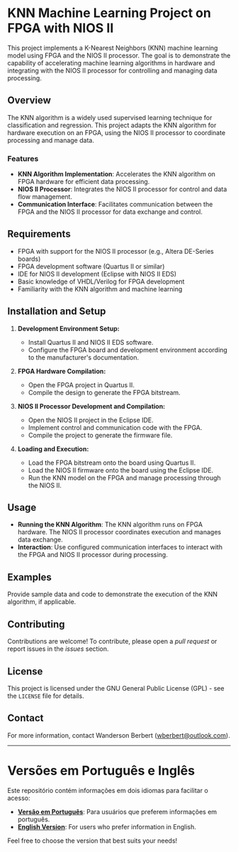 # KNN Machine Learning Project on FPGA with NIOS II

This project implements a K-Nearest Neighbors (KNN) machine learning model using FPGA and the NIOS II processor. The goal is to demonstrate the capability of accelerating machine learning algorithms in hardware and integrating with the NIOS II processor for controlling and managing data processing.

## Overview

The KNN algorithm is a widely used supervised learning technique for classification and regression. This project adapts the KNN algorithm for hardware execution on an FPGA, using the NIOS II processor to coordinate processing and manage data.

### Features

- **KNN Algorithm Implementation**: Accelerates the KNN algorithm on FPGA hardware for efficient data processing.
- **NIOS II Processor**: Integrates the NIOS II processor for control and data flow management.
- **Communication Interface**: Facilitates communication between the FPGA and the NIOS II processor for data exchange and control.

## Requirements

- FPGA with support for the NIOS II processor (e.g., Altera DE-Series boards)
- FPGA development software (Quartus II or similar)
- IDE for NIOS II development (Eclipse with NIOS II EDS)
- Basic knowledge of VHDL/Verilog for FPGA development
- Familiarity with the KNN algorithm and machine learning

## Installation and Setup

1. **Development Environment Setup:**
   - Install Quartus II and NIOS II EDS software.
   - Configure the FPGA board and development environment according to the manufacturer's documentation.

2. **FPGA Hardware Compilation:**
   - Open the FPGA project in Quartus II.
   - Compile the design to generate the FPGA bitstream.

3. **NIOS II Processor Development and Compilation:**
   - Open the NIOS II project in the Eclipse IDE.
   - Implement control and communication code with the FPGA.
   - Compile the project to generate the firmware file.

4. **Loading and Execution:**
   - Load the FPGA bitstream onto the board using Quartus II.
   - Load the NIOS II firmware onto the board using the Eclipse IDE.
   - Run the KNN model on the FPGA and manage processing through the NIOS II.

## Usage

- **Running the KNN Algorithm**: The KNN algorithm runs on FPGA hardware. The NIOS II processor coordinates execution and manages data exchange.
- **Interaction**: Use configured communication interfaces to interact with the FPGA and NIOS II processor during processing.

## Examples

Provide sample data and code to demonstrate the execution of the KNN algorithm, if applicable.

## Contributing

Contributions are welcome! To contribute, please open a *pull request* or report issues in the *issues* section.

## License

This project is licensed under the GNU General Public License (GPL) - see the `LICENSE` file for details.

## Contact

For more information, contact Wanderson Berbert (wberbert@outlook.com).

---

# Versões em Português e Inglês

Este repositório contém informações em dois idiomas para facilitar o acesso:

- **[Versão em Português](readme.pt-br.md)**: Para usuários que preferem informações em português.
- **[English Version](readme.en.md)**: For users who prefer information in English.

Feel free to choose the version that best suits your needs!
